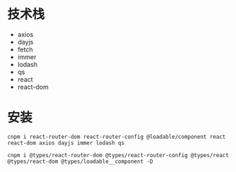 # 技术栈
 - axios
 - dayjs
 - fetch
 - immer
 - lodash
 - qs
 - react
 - react-dom






# 安装
`cnpm i react-router-dom react-router-config @loadable/component react react-dom axios dayjs immer lodash qs`


`cnpm i @types/react-router-dom @types/react-router-config @types/react @types/react-dom @types/loadable__component -D`